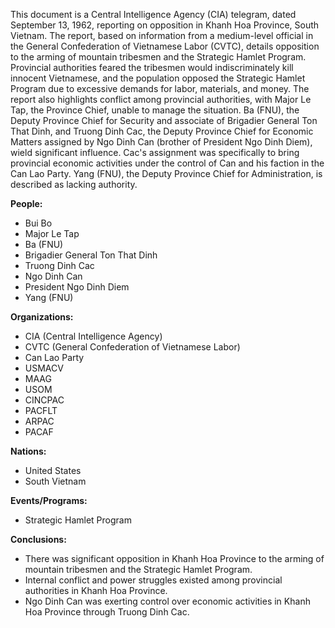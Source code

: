 This document is a Central Intelligence Agency (CIA) telegram, dated September 13, 1962, reporting on opposition in Khanh Hoa Province, South Vietnam. The report, based on information from a medium-level official in the General Confederation of Vietnamese Labor (CVTC), details opposition to the arming of mountain tribesmen and the Strategic Hamlet Program. Provincial authorities feared the tribesmen would indiscriminately kill innocent Vietnamese, and the population opposed the Strategic Hamlet Program due to excessive demands for labor, materials, and money. The report also highlights conflict among provincial authorities, with Major Le Tap, the Province Chief, unable to manage the situation. Ba (FNU), the Deputy Province Chief for Security and associate of Brigadier General Ton That Dinh, and Truong Dinh Cac, the Deputy Province Chief for Economic Matters assigned by Ngo Dinh Can (brother of President Ngo Dinh Diem), wield significant influence. Cac's assignment was specifically to bring provincial economic activities under the control of Can and his faction in the Can Lao Party. Yang (FNU), the Deputy Province Chief for Administration, is described as lacking authority.

**People:**

*   Bui Bo
*   Major Le Tap
*   Ba (FNU)
*   Brigadier General Ton That Dinh
*   Truong Dinh Cac
*   Ngo Dinh Can
*   President Ngo Dinh Diem
*   Yang (FNU)

**Organizations:**

*   CIA (Central Intelligence Agency)
*   CVTC (General Confederation of Vietnamese Labor)
*   Can Lao Party
*   USMACV
*   MAAG
*   USOM
*   CINCPAC
*   PACFLT
*   ARPAC
*   PACAF

**Nations:**

*   United States
*   South Vietnam

**Events/Programs:**

*   Strategic Hamlet Program

**Conclusions:**

*   There was significant opposition in Khanh Hoa Province to the arming of mountain tribesmen and the Strategic Hamlet Program.
*   Internal conflict and power struggles existed among provincial authorities in Khanh Hoa Province.
*   Ngo Dinh Can was exerting control over economic activities in Khanh Hoa Province through Truong Dinh Cac.
